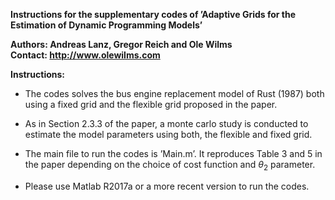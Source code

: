 <div class="center">

**Instructions for the supplementary codes of ’Adaptive Grids for the
Estimation of Dynamic Programming Models’**  

**Authors: Andreas Lanz, Gregor Reich and Ole Wilms**  
**Contact: <http://www.olewilms.com>**

</div>

**Instructions:**

-   The codes solves the bus engine replacement model of Rust (1987)
    both using a fixed grid and the flexible grid proposed in the paper.

-   As in Section 2.3.3 of the paper, a monte carlo study is conducted
    to estimate the model parameters using both, the flexible and fixed
    grid.

-   The main file to run the codes is ’Main.m’. It reproduces Table 3
    and 5 in the paper depending on the choice of cost function and
    *θ*<sub>2</sub> parameter.

-   Please use Matlab R2017a or a more recent version to run the codes.